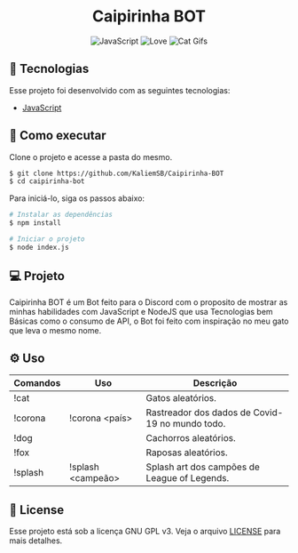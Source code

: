 <h1 align="center">
  Caipirinha BOT
</h1>

<p align="center">
  <img src="https://forthebadge.com/images/badges/made-with-javascript.svg" alt="JavaScript" />
  
  <img src="https://forthebadge.com/images/badges/built-with-love.svg" alt="Love">

  <img  src="https://forthebadge.com/images/badges/contains-cat-gifs.svg" alt="Cat Gifs">   
</p>

## 🧪 Tecnologias

Esse projeto foi desenvolvido com as seguintes tecnologias:

- [JavaScript](https://www.javascript.com/)

## 🚀 Como executar

Clone o projeto e acesse a pasta do mesmo.

```bash
$ git clone https://github.com/KaliemSB/Caipirinha-BOT
$ cd caipirinha-bot
```

Para iniciá-lo, siga os passos abaixo:
```bash
# Instalar as dependências
$ npm install

# Iniciar o projeto
$ node index.js
```

## 💻 Projeto

Caipirinha BOT é um Bot feito para o Discord com o proposito de mostrar as minhas habilidades com JavaScript e NodeJS que usa Tecnologias bem Básicas como o consumo de API, o Bot foi feito com inspiração no meu gato que leva o mesmo nome.

## ⚙️ Uso

| Comandos | Uso | Descrição |
| ----- |---- | ---- |
| !cat|| Gatos aleatórios.|
| !corona|!corona <país>| Rastreador dos dados de Covid-19 no mundo todo.|
| !dog|| Cachorros aleatórios.|
| !fox|| Raposas aleatórios.|
| !splash|!splash <campeão> <numero>| Splash art dos campões de League of Legends.|

## 📝 License

Esse projeto está sob a licença GNU GPL v3. Veja o arquivo [LICENSE](LICENSE.md) para mais detalhes.
